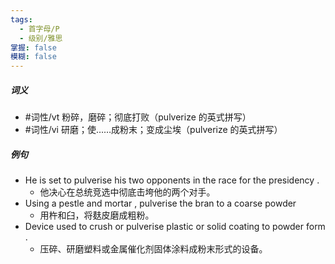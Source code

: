 ```yaml
---
tags:
  - 首字母/P
  - 级别/雅思
掌握: false
模糊: false
---
```

##### 词义
- #词性/vt  粉碎，磨碎；彻底打败（pulverize 的英式拼写）
- #词性/vi  研磨；使……成粉末；变成尘埃（pulverize 的英式拼写）
##### 例句
- He is set to pulverise his two opponents in the race for the presidency .
	- 他决心在总统竞选中彻底击垮他的两个对手。
- Using a pestle and mortar , pulverise the bran to a coarse powder
	- 用杵和臼，将麸皮磨成粗粉。
- Device used to crush or pulverise plastic or solid coating to powder form .
	- 压碎、研磨塑料或金属催化剂固体涂料成粉末形式的设备。

